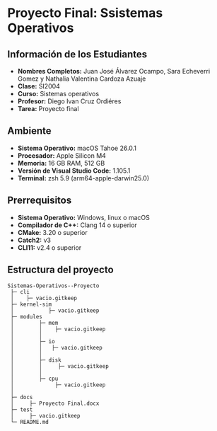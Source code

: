 # Proyecto Final: Ssistemas Operativos

## Información de los Estudiantes
- **Nombres Completos:** Juan José Álvarez Ocampo, Sara Echeverri Gomez y Nathalia Valentina Cardoza Azuaje
- **Clase:** SI2004
- **Curso:** Sistemas operativos
- **Profesor:** Diego Ivan Cruz Ordiéres 
- **Tarea:** Proyecto final

## Ambiente
- **Sistema Operativo:** macOS Tahoe 26.0.1
- **Procesador:** Apple Silicon M4
- **Memoria:** 16 GB RAM, 512 GB
- **Versión de Visual Studio Code:** 1.105.1
- **Terminal:** zsh 5.9 (arm64-apple-darwin25.0)

## Prerrequisitos

- **Sistema Operativo:** Windows, linux o macOS
- **Compilador de C++:** Clang 14 o superior
- **CMake:** 3.20 o superior
- **Catch2:** v3
- **CLI11:** v2.4 o superior

## Estructura del proyecto

```
Sistemas-Operativos--Proyecto
 ├─ cli
 │    ├─ vacio.gitkeep       
 ├─ kernel-sim
 │           ├─ vacio.gitkeep
 ├─ modules 
 │        ├─ mem
 │        │    ├─ vacio.gitkeep
 │        │
 │        ├─ io
 │        │   ├─ vacio.gitkeep
 │        │
 │        ├─ disk
 │        │     ├─ vacio.gitkeep
 │        │     
 │        ├─ cpu
 │             ├─ vacio.gitkeep
 │
 ├─ docs
 │     ├─ Proyecto Final.docx    
 ├─ test
 │     ├─ vacio.gitkeep   
 └─ README.md        
```

